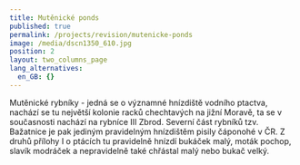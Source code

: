```yaml
---
title: Mutěnické ponds
published: true
permalink: /projects/revision/mutenicke-ponds
image: /media/dscn1350_610.jpg
position: 2
layout: two_columns_page
lang_alternatives:
  en_GB: {}
---
```

Mutěnické rybníky  - jedná se o významné hnízdiště vodního ptactva, nachází se tu největší kolonie racků chechtavých na jižní Moravě, ta se v současnosti nachází na rybníce III Zbrod. Severní část rybníků tzv. Bažatnice je pak jediným pravidelným hnízdištěm pisily čáponohé v ČR. Z druhů přílohy I o ptácích tu pravidelně hnízdí bukáček malý, moták pochop, slavík modráček a nepravidelně také chřástal malý nebo bukač velký.
